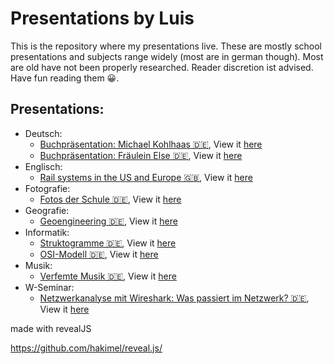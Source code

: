# Presentations by Luis

This is the repository where my presentations live. These are mostly school presentations and subjects range widely (most are in german though). Most are old have not been properly researched. Reader discretion ist advised. Have fun reading them 😀.

## Presentations:

* Deutsch:
	* [Buchpräsentation: Michael Kohlhaas 🇩🇪](./deutsch/michael-kohlhaas/), View it [here](https://baulusdev.github.io/presentations/deutsch/fraeulein-else/)
	* [Buchpräsentation: Fräulein Else 🇩🇪](./deutsch/fraeulein-else/), View it [here](https://baulusdev.github.io/presentations/deutsch/michael-kohlhaas/)
* Englisch:
	* [Rail systems in the US and Europe 🇬🇧](./deutsch/michael-kohlhaas/), View it [here](https://baulusdev.github.io/presentations/deutsch/fraeulein-else/)
* Fotografie:
	* [Fotos der Schule 🇩🇪](./fotografie/foto-praesentation/), View it [here](https://baulusdev.github.io/presentations/fotografie/foto-praesentation/)
* Geografie:
	* [Geoengineering 🇩🇪](./geografie/geoengineering/), View it [here](https://baulusdev.github.io/presentations/geografie/geoengineering/)
* Informatik:
	* [Struktogramme 🇩🇪](./informatik/struktogramme/), View it [here](https://baulusdev.github.io/presentations/informatik/struktogramme/)
	* [OSI-Modell 🇩🇪](./informatik/osi-modell/), View it [here](https://baulusdev.github.io/presentations/informatik/osi-modell/)
* Musik:
	* [Verfemte Musik 🇩🇪](./musik/verfemte-musik), View it [here](https://baulusdev.github.io/presentations/musik/verfemte-musik/)
* W-Seminar:
	* [Netzwerkanalyse mit Wireshark: Was passiert im Netzwerk? 🇩🇪](./w-seminar/), View it [here](https://baulusdev.github.io/presentations/w-seminar/)


made with revealJS

https://github.com/hakimel/reveal.js/




